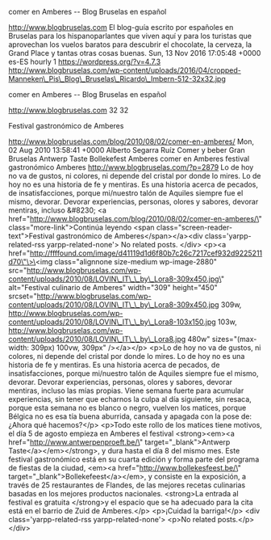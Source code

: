 comer en Amberes -- Blog Bruselas en español

http://www.blogbruselas.com El blog-guía escrito por españoles en
Bruselas para los hispanoparlantes que viven aquí y para los turistas
que aprovechan los vuelos baratos para descubrir el chocolate, la
cerveza, la Grand Place y tantas otras cosas buenas. Sun, 13 Nov 2016
17:05:48 +0000 es-ES hourly 1 https://wordpress.org/?v=4.7.3
http://www.blogbruselas.com/wp-content/uploads/2016/04/cropped-Manneken\_Pis\_Blog\_Bruselas\_Ricardo\_Imbern-512-32x32.jpg

comer en Amberes -- Blog Bruselas en español

http://www.blogbruselas.com 32 32

Festival gastronómico de Amberes

http://www.blogbruselas.com/blog/2010/08/02/comer-en-amberes/ Mon, 02
Aug 2010 13:58:41 +0000 Alberto Segarra Ruíz Comer y beber Gran Bruselas
Antwerp Taste Bollekefest Amberes comer en Amberes festival gastronómico
Amberes http://www.blogbruselas.com/?p=2879 Lo de hoy no va de gustos,
ni colores, ni depende del cristal por donde lo mires. Lo de hoy no es
una historia de fe y mentiras. Es una historia acerca de pecados, de
insatisfacciones, porque mi/nuestro talón de Aquiles siempre fue el
mismo, devorar. Devorar experiencias, personas, olores y sabores,
devorar mentiras, incluso &\#8230; \<a
href=\"http://www.blogbruselas.com/blog/2010/08/02/comer-en-amberes/\"
class=\"more-link\"\>Continúa leyendo \<span
class=\"screen-reader-text\"\>Festival gastronómico de
Amberes\</span\>\</a\>\<div class=\'yarpp-related-rss
yarpp-related-none\'\> No related posts. \</div\> \<p\>\<a
href=\"http://ffffound.com/image/d41119d1d6f80b7c26c7217cef932d9225211d70\"\>\<img
class=\"alignnone size-medium wp-image-2880\"
src=\"http://www.blogbruselas.com/wp-content/uploads/2010/08/LOVIN\_IT\_\_by\_Lora8-309x450.jpg\"
alt=\"Festival culinario de Amberes\" width=\"309\" height=\"450\"
srcset=\"http://www.blogbruselas.com/wp-content/uploads/2010/08/LOVIN\_IT\_\_by\_Lora8-309x450.jpg
309w,
http://www.blogbruselas.com/wp-content/uploads/2010/08/LOVIN\_IT\_\_by\_Lora8-103x150.jpg
103w,
http://www.blogbruselas.com/wp-content/uploads/2010/08/LOVIN\_IT\_\_by\_Lora8.jpg
480w\" sizes=\"(max-width: 309px) 100vw, 309px\" /\>\</a\>\</p\> \<p\>Lo
de hoy no va de gustos, ni colores, ni depende del cristal por donde lo
mires. Lo de hoy no es una historia de fe y mentiras. Es una historia
acerca de pecados, de insatisfacciones, porque mi/nuestro talón de
Aquiles siempre fue el mismo, devorar. Devorar experiencias, personas,
olores y sabores, devorar mentiras, incluso las mías propias. Viene
semana fuerte para acumular experiencias, sin tener que echarnos la
culpa al día siguiente, sin resaca, porque esta semana no es blanco o
negro, vuelven los matices, porque Bélgica no es esa tía buena aburrida,
cansada y apagada con la pose de: ¿Ahora qué hacemos?\</p\> \<p\>Todo
este rollo de los matices tiene motivos, el día 5 de agosto empieza en
Amberes el festival \<strong\>\<em\>\<a
href=\"http://www.antwerpenproeft.be/\" target=\"\_blank\"\>Antwerp
Taste\</a\>\</em\>\</strong\>, y dura hasta el día 8 del mismo mes. Este
festival gastronómico está en su cuarta edición y forma parte del
programa de fiestas de la ciudad, \<em\>\<a
href=\"http://www.bollekesfeest.be/\"
target=\"\_blank\"\>Bollekefeest\</a\>\</em\>, y consiste en la
exposición, a través de 25 restaurantes de Flandes, de las mejores
recetas culinarias basadas en los mejores productos nacionales.
\<strong\>La entrada al festival es gratuita \</strong\>y el espacio que
se ha adecuado para la cita está en el barrio de Zuid de Amberes.\</p\>
\<p\>¡Cuidad la barriga!\</p\> \<div class=\'yarpp-related-rss
yarpp-related-none\'\> \<p\>No related posts.\</p\> \</div\>
